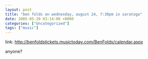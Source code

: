 ```yaml
---
layout: post
title: "ben folds on wednesday, august 24, 7:30pm in saratoga"
date: 2005-05-20 03:14:00 +0000
categories: ["Uncategorized"]
tags: ["music"]
---
```


link: http://benfoldstickets.musictoday.com/BenFolds/calendar.aspx

anyone?